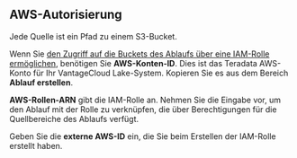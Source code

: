 AWS-Autorisierung
-----------------

Jede Quelle ist ein Pfad zu einem S3-Bucket.

Wenn Sie [den Zugriff auf die Buckets des Ablaufs über eine IAM-Rolle ermöglichen](wer1691592221683.md), benötigen Sie **AWS-Konten-ID**. Dies ist das Teradata AWS-Konto für Ihr VantageCloud Lake-System. Kopieren Sie es aus dem Bereich **Ablauf erstellen**.

**AWS-Rollen-ARN** gibt die IAM-Rolle an. Nehmen Sie die Eingabe vor, um den Ablauf mit der Rolle zu verknüpfen, die über Berechtigungen für die Quellbereiche des Ablaufs verfügt.

Geben Sie die **externe AWS-ID** ein, die Sie beim Erstellen der IAM-Rolle erstellt haben.
